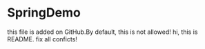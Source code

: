 # SpringDemo
this file is added on GitHub.By default, this is not allowed!
hi, this is README.
fix all conficts!
